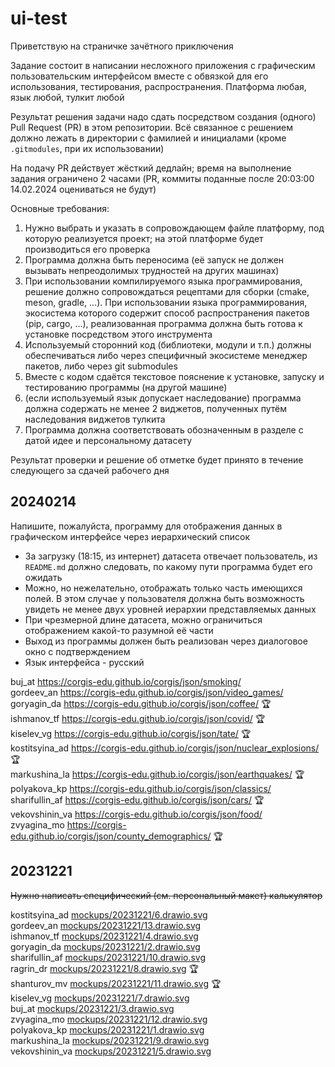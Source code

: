 # ui-test
Приветствую на страничке зачётного приключения

Задание состоит в написании несложного приложения с графическим пользовательским интерфейсом вместе с обвязкой для его использования, тестирования, распространения. Платформа любая, язык любой, тулкит любой

Результат решения задачи надо сдать посредством создания (одного) Pull Request (PR) в этом репозитории. Всё связанное с решением должно лежать в директории с фамилией и инициалами (кроме `.gitmodules`, при их использовании)

На подачу PR действует жёсткий дедлайн; время на выполнение задания ограничено 2 часами (PR, коммиты поданные после 20:03:00 14.02.2024 оцениваться не будут)

Основные требования:
1. Нужно выбрать и указать в сопровождающем файле платформу, под которую реализуется проект; на этой платформе будет производиться его проверка
1. Программа должна быть переносима (её запуск не должен вызывать непреодолимых трудностей на других машинах)
1. При использовании компилируемого языка программирования, решение должно сопровождаться рецептами для сборки (cmake, meson, gradle, ...). При использовании языка программирования, экосистема которого содержит способ распространения пакетов (pip, cargo, ...), реализованная программа должна быть готова к установке посредством этого инструмента
1. Используемый сторонний код (библиотеки, модули и т.п.) должны обеспечиваться либо через специфичный экосистеме менеджер пакетов, либо через git submodules
1. Вместе с кодом сдаётся текстовое пояснение к установке, запуску и тестированию программы (на другой машине)
1. (если используемый язык допускает наследование) программа должна содержать не менее 2 виджетов, полученных путём наследования виджетов тулкита
1. Программа должна соответствовать обозначенным в разделе с датой идее и персональному датасету 

Результат проверки и решение об отметке будет принято в течение следующего за сдачей рабочего дня

## 20240214
Напишите, пожалуйста, программу для отображения данных в графическом интерфейсе через иерархический список
+ За загрузку (18:15, из интернет) датасета отвечает пользователь, из `README.md` должно следовать, по какому пути программа будет его ожидать
+ Можно, но нежелательно, отображать только часть имеющихся полей. В этом случае у пользователя должна быть возможность увидеть не менее двух уровней иерархии представляемых данных
+ При чрезмерной длине датасета, можно ограничиться отображением какой-то разумной её части
+ Выход из программы должен быть реализован через диалоговое окно с подтверждением
+ Язык интерфейса - русский

buj_at https://corgis-edu.github.io/corgis/json/smoking/  
gordeev_an https://corgis-edu.github.io/corgis/json/video_games/  
goryagin_da https://corgis-edu.github.io/corgis/json/coffee/ 🏆  
ishmanov_tf https://corgis-edu.github.io/corgis/json/covid/ 🏆  
kiselev_vg https://corgis-edu.github.io/corgis/json/tate/ 🏆  
kostitsyina_ad https://corgis-edu.github.io/corgis/json/nuclear_explosions/ 🏆  
markushina_la https://corgis-edu.github.io/corgis/json/earthquakes/ 🏆  
polyakova_kp https://corgis-edu.github.io/corgis/json/classics/  
sharifullin_af https://corgis-edu.github.io/corgis/json/cars/ 🏆  
vekovshinin_va https://corgis-edu.github.io/corgis/json/food/  
zvyagina_mo https://corgis-edu.github.io/corgis/json/county_demographics/ 🏆  

## 20231221
~~Нужно написать специфический (см. персональный макет) калькулятор~~

kostitsyina_ad [mockups/20231221/6.drawio.svg](https://github.com/alexanderustinov/ui-test/tree/main/mockups/20231221/6.drawio.svg)  
gordeev_an [mockups/20231221/13.drawio.svg](https://github.com/alexanderustinov/ui-test/tree/main/mockups/20231221/13.drawio.svg)  
ishmanov_tf [mockups/20231221/4.drawio.svg](https://github.com/alexanderustinov/ui-test/tree/main/mockups/20231221/4.drawio.svg)  
goryagin_da [mockups/20231221/2.drawio.svg](https://github.com/alexanderustinov/ui-test/tree/main/mockups/20231221/2.drawio.svg)  
sharifullin_af [mockups/20231221/10.drawio.svg](https://github.com/alexanderustinov/ui-test/tree/main/mockups/20231221/10.drawio.svg)  
ragrin_dr [mockups/20231221/8.drawio.svg](https://github.com/alexanderustinov/ui-test/tree/main/mockups/20231221/8.drawio.svg) 🏆  
shanturov_mv [mockups/20231221/11.drawio.svg](https://github.com/alexanderustinov/ui-test/tree/main/mockups/20231221/11.drawio.svg) 🏆  
kiselev_vg [mockups/20231221/7.drawio.svg](https://github.com/alexanderustinov/ui-test/tree/main/mockups/20231221/7.drawio.svg)  
buj_at [mockups/20231221/3.drawio.svg](https://github.com/alexanderustinov/ui-test/tree/main/mockups/20231221/3.drawio.svg)  
zvyagina_mo [mockups/20231221/12.drawio.svg](https://github.com/alexanderustinov/ui-test/tree/main/mockups/20231221/12.drawio.svg)  
polyakova_kp [mockups/20231221/1.drawio.svg](https://github.com/alexanderustinov/ui-test/tree/main/mockups/20231221/1.drawio.svg)  
markushina_la [mockups/20231221/9.drawio.svg](https://github.com/alexanderustinov/ui-test/tree/main/mockups/20231221/9.drawio.svg)  
vekovshinin_va [mockups/20231221/5.drawio.svg](https://github.com/alexanderustinov/ui-test/tree/main/mockups/20231221/5.drawio.svg)  
